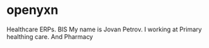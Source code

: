 # openyxn
Healthcare ERPs.
BIS
My name is Jovan Petrov.
I working at Primary healthing care.
And Pharmacy
